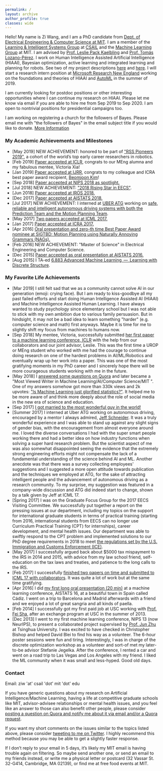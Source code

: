 ```yaml
---
permalink: /
layout: archive
author_profile: true
classes: wide
---
```


Hello! My name is Zi Wang, and I am a PhD candidate from [Dept. of Electrical Engineering & Computer Science at MIT](http://www.eecs.mit.edu/). I am a member of the [Learning & Intelligent Systems Group](http://lis.csail.mit.edu/new/) at [CSAIL](https://www.csail.mit.edu/) and the [Machine Learning Group](http://ml.mit.edu/) at MIT. I am advised by [Prof. Leslie Pack Kaelbling](http://people.csail.mit.edu/lpk/) and [Prof. Tomás Lozano-Pérez](http://people.csail.mit.edu/tlp/). I work on Human Intelligence Assisted Artificial Intelligence (HIAAI), Bayesian optimization, active learning and integrated learning and planning for robots. See two of my project descriptions [here](https://www.csail.mit.edu/research/bayesian-optimization-global-optimization-expensive-black-box-functions) and [here](https://www.csail.mit.edu/research/active-learning-models-planning). I will start a research intern position at [Microsoft Research New England](https://www.microsoft.com/en-us/research/lab/microsoft-research-new-england/) working on the foundations and theories of HIAAI and [AutoML](https://www.microsoft.com/en-us/research/blog/all-about-automated-machine-learning-with-dr-nicolo-fusi/) in the summer of 2019.

I am currently looking for postdoc positions or other interesting opportunities where I can continue my research on HIAAI. Please let me know via email if you are able to hire me from Sep 2019 to Sep 2020. I am open to nontrivial positions for presidential campaigns too.

I am working on registering a church for the followers of Bayes. Please email me with "the followers of Bayes" in the email subject title if you would like to donate. [More Information](https://twitter.com/ziwphd/status/1122851618637193216)


### My Academic Achievements and Milestones
- [May 2019] NEW ACHIEVEMENT: honored to be part of ["RSS Pioneers 2019"](http://rss2019.informatik.uni-freiburg.de/RSS_Pioneers_2019_Camera_Ready/63.pdf), a cohort of the world’s top early career researchers in robotics. 
- [Feb 2019] [Paper accepted at ICLR](http://lis.csail.mit.edu/pubs/xia-iclr19.pdf), congrats to our MEng alumna and my fabulous mentee, Victoria Xia!
- [Jan 2019] [Paper accepted at IJRR](https://arxiv.org/pdf/1807.09962.pdf), congrats to my colleague and ICRA best paper award recipient, [Beomjoon Kim](http://people.csail.mit.edu/beomjoon/)!
- [Sep 2018] [Paper accepted at NIPS 2018 as spotlight.](https://ziw.mit.edu/meta_bo/)
- [Jul 2018] NEW ACHIEVEMENT: ["2018 Rising Star in EECS"](https://risingstars18-eecs.mit.edu/participant-wang-zi/).
- [Jun 2018] [Paper accepted at IROS 2018.](https://ziw.mit.edu/projects/kitchen2d/)
- [Dec 2017] [Paper accepted at AISTATS 2018.](http://lis.csail.mit.edu/pubs/wang-aistats18.pdf)
- [Jul 2017] NEW ACHIEVEMENT: I interned at [UBER ATG](https://www.uber.com/info/atg/) working on [safe, reliable and intelligent autonomous driving systems with both the Prediction Team and the Motion Planning Team](https://www.uber.com/info/atg/technology/). 
- [May 2017] [Two papers accepted at ICML 2017.](https://ziw.mit.edu/publications/#2017)
- [Jan 2017] [Paper accepted at ICRA 2017.](https://ziw.mit.edu/projects/mlp/)
- [Apr 2016] [Oral presentation and zero-th time Best Paper Award nominee at SIGTBD: Motion Planning using Naturally Annoying Grammars (NAGs).](https://ziw.mit.edu/pub/sigtbd2016.pdf) 
- [Feb 2016] NEW ACHIEVEMENT: "Master of Science" in Electrical Engineering and Computer Science.
- [Dec 2015] [Paper accepted as oral presentation at AISTATS 2016.](https://ziw.mit.edu/projects/gp-est/)
- [Aug 2015] I TA-ed [6.883 Advanced Machine Learning  —  Learning with Discrete Structure](http://people.csail.mit.edu/stefje/fall15/index.html).

### My Favorite Life Achievements
- [Mar 2019] I still felt sad that we as a community cannot solve AI in our generation (emoji: crying face). But I am ready to kiss-goodbye all my past failed efforts and start doing Human Intelligence Assisted AI (HIAAI) and Machine Intelligence Assisted Human Learning. I have always wanted to study psychology since elementary school but I was not able to stick with my own ambition due to various family persuasion. But in hindsight, it may not be a bad idea to learn something "harder" (e.g. computer science and math) first anyways. Maybe it is time for me to slightly shift my focus from machines to humans now. 
- [Sep 2018] My mentee, Victoria, successfully submitted [her first paper to a machine learning conference, ICLR](https://openreview.net/pdf?id=SJxsV2R5FQ) with the help from our collaborators and our joint advisor, Leslie. This was the first time a UROP or MEng student who worked with me had the courage to continue doing research on one of the hardest problems in AI/ML/Robotics and eventually wrap up her work into a paper. This was one of the most gratifying moments in my PhD career and I sincerely hope there will be more courageous students working with me in the future.
- [May 2018] I [answered some questions on Quora](https://www.quora.com/profile/Zi-Wang-21) and later became a "Most Viewed Writer in Machine Learning/AI/Computer Science/MIT ". One of my answers somehow got more than 330k views and 2k upvotes: ["Is Machine Learning just glorified statistics?"](https://qr.ae/TW7Py6). It helped me to be more aware of and think more deeply about the role of social media in the new era of science and education.
- [Sep 2017] [I got married to the most wonderful guy in the world!](http://zwyls.com/)
- [Summer 2017] I interned at Uber ATG working on autonomous driving, encouraged by a mentor I always admired, [Jeff Schneider](https://www.cs.cmu.edu/~schneide/). It was a truly wonderful experience and I was able to stand up against any slight signs of gender bias, with the encouragement from almost everyone around me. I loved the diverse conversations I had with the super smart people working there and had a better idea on how industry functions when solving a super hard research problem. But the scientist aspect of me was also somewhat disappointed seeing the evidence that the extremely strong engineering efforts might not compensate the lack of a fundamental understanding of the science behind AI and ML. Another anecdote was that there was a survey collecting employees' suggestions and I suggested a more open attitude towards publication and the techniques we employed at ATG, for the sake of attracting intelligent people and the advancement of autonomous driving as a research community. To my surprise, my suggestion was featured in a company-wide discussion and ATG did indeed start to change, shown by a talk given by Jeff at ICML 17.
- [Spring 2017] I was on the Graduate Focus Group for the 2017 EECS Visiting Committee. We successfully put together a report on the pressing issues at our department, including my topics on the support for international graduate students in terms of practical training (starting from 2016, international students from EECS can no longer use Curriculum Practical Training (CPT) for internships), career development, and mental health issues. Our department was able to swiftly respond to the CPT problem and implemented solutions to our PhD degree requirements in 2018 to meet [the regulations set by the U.S. Immigration and Customs Enforcement (ICE)](https://www.ice.gov/sevis/practical-training).
- [May 2017] I successfully argued back about $5000 tax mispayment to the IRS in 2014 and 2015, with advice from my law school friend, self-education on the tax laws and treaties, and patience to the long calls to the IRS. 
- [Feb 2017] I successfully [finished two papers on time and submitted to ICML 17 with collaborators](https://ziw.mit.edu/publications/#2017). It was quite a lot of work but at the same time gratifying. 
- [Apr 2016] I did [my first long oral presentation (20 min)](https://ziw.mit.edu/publications/#2016) at a machine learning conference, AISTATS 16, at a beautiful town in Spain called Cádiz. I went on a trip to Barcelona and Madrid afterwards with a friend and we enjoyed a lot of great sangria and all kinds of paella. 
- [Feb 2014] I successfully got my first paid job at USC working with [Prof. Fei Sha](http://www-bcf.usc.edu/~feisha/), after an exchange program at USC in the summer of 2013. 
- [Dec 2013] I went to my first machine learning conference, NIPS 13 (now NeurIPS), to present a collaborated project supervised by [Prof. Jun Zhu](http://ml.cs.tsinghua.edu.cn/~jun/) at Tsinghua University. I was excited to have checked in Christopher Bishop and helped David Blei to find his way as a volunteer. The 6-hour poster sessions were fun and tiring. Interestingly, I was in charge of the discrete optimization workshop as a volunteer and sort-of met my later-to-be advisor Stefanie Jegelka. After the conference, I rented a car and went on a road trip to Las Vegas and Los Angeles with my friend. I liked the ML community when it was small and less-hyped. Good old days. 

### Contact
Email: ziw 'at' csail 'dot' mit 'dot' edu

If you have generic questions about my research on Artificial Intelligence/Machine Learning, having a life at competitive graduate schools like MIT, advisor-advisee relationships or mental health issues, and you feel like an answer to those can also benefit other people, please consider [posting a question on Quora and notify me about it via email and/or a Quora request](https://www.quora.com/profile/Zi-Wang-21). 

If you want my short comments on the issues similar to the topics listed above, please consider [tweeting to me on Twitter](https://twitter.com/ziwphd). I highly recommend this method because you may be able to get a slightly faster response.

If I don’t reply to your email in 5 days, it’s likely my MIT email is having trouble again on filtering. So maybe send another one, or send an email to my friends instead, or write me a physical letter or postcard (32 Vassar St. 32-G414, Cambridge, MA 02139), or find me at free food events at MIT.
